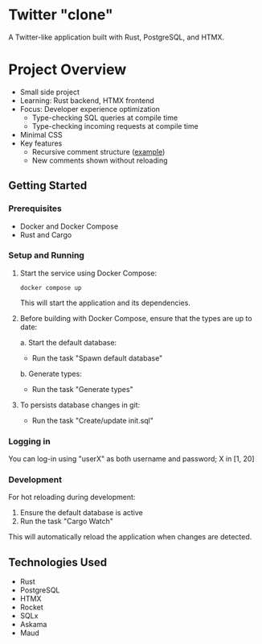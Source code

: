 # Twitter "clone"

A Twitter-like application built with Rust, PostgreSQL, and HTMX.

# Project Overview

- Small side project
- Learning: Rust backend, HTMX frontend
- Focus: Developer experience optimization
  - Type-checking SQL queries at compile time
  - Type-checking incoming requests at compile time
- Minimal CSS
- Key features
  - Recursive comment structure ([example](http://0.0.0.0:8000/post/40))
  - New comments shown without reloading

## Getting Started

### Prerequisites

- Docker and Docker Compose
- Rust and Cargo

### Setup and Running

1. Start the service using Docker Compose:

   ```
   docker compose up
   ```

   This will start the application and its dependencies.

2. Before building with Docker Compose, ensure that the types are up to date:

   a. Start the default database:

   - Run the task "Spawn default database"

   b. Generate types:

   - Run the task "Generate types"

3. To persists database changes in git:
   - Run the task "Create/update init.sql"

### Logging in

You can log-in using "userX" as both username and password; X in [1, 20]

### Development

For hot reloading during development:

1. Ensure the default database is active
2. Run the task "Cargo Watch"

This will automatically reload the application when changes are detected.

## Technologies Used

- Rust
- PostgreSQL
- HTMX
- Rocket
- SQLx
- Askama
- Maud
